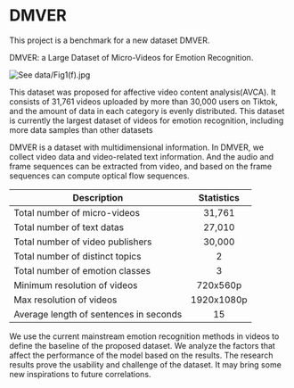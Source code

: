 # DMVER
This project is a benchmark for a new dataset DMVER.

DMVER: a Large Dataset of Micro-Videos for Emotion Recognition.

![See
data/Fig1(f).jpg](data/Fig1(f).jpg "data/Fig1(f).jpg")

This dataset was proposed for affective video content analysis(AVCA). It consists of 31,761 videos uploaded by more than 30,000 users on Tiktok, and the amount of data in each category is evenly distributed. This dataset is currently the largest dataset of videos for emotion recognition, including more data samples than other datasets

DMVER is a dataset with multidimensional information. In DMVER, we collect video data and video-related text information. And the audio and frame sequences can be extracted from video, and based on the frame sequences can compute optical flow sequences.

Description                            | Statistics 
-------------------------------------- | :-----------------:
Total number of micro-videos           |  31,761
Total number of text datas             | 27,010
Total number of video publishers       | 30,000
Total number of distinct topics        | 2
Total number of emotion classes        | 3
Minimum resolution of videos           | 720x560p
Max resolution of videos               | 1920x1080p
Average length of sentences in seconds | 15
 
We use the current mainstream emotion recognition methods in videos to define the baseline of the proposed dataset. We analyze the factors that affect the performance of the model based on the results. The research results prove the usability and challenge of the dataset. It may bring some new inspirations to future correlations.
